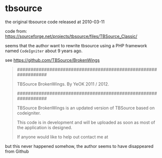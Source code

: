 # tbsource

the original tbsource code released at 2010-03-11

code from: <https://sourceforge.net/projects/tbsource/files/TBSource_Classic/>

seems that the author want to rewrite tbsource using a PHP framework named `CodeIgniter` about 9 years ago.

see <https://github.com/TBSource/BrokenWings>


> ###############################################################
>
>  TBSource BrokenWings.
>  By YeOK 2011 / 2012.
>
> ###############################################################
>
> TBSource BrokenWings is an updated version of TBSource based on
> codeigniter.
>
> This code is in development and will be uploaded as soon as most
> of the application is designed.
>
> If anyone would like to help out contact me at

but this never happened somehow, the author seems to have disappeared from Github
